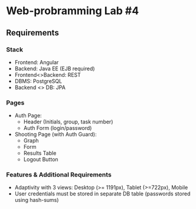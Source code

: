 # Web-probramming Lab #4


## Requirements

### Stack
- Frontend: Angular
- Backend: Java EE (EJB required)
- Frontend<>Backend: REST
- DBMS: PostgreSQL
- Backend <> DB: JPA

### Pages
- Auth Page:
    - Header (Initials, group, task number)
    - Auth Form (login/password)
- Shooting Page (with Auth Guard):
    - Graph
    - Form
    - Results Table
    - Logout Button

### Features & Additional Requirements

- Adaptivity with 3 views: Desktop (>= 1191px), Tablet (>=722px), Mobile
- User credentials must be stored in separate DB table (passwords stored using hash-sums)